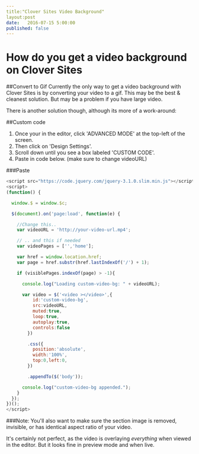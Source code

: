 ```yaml
---
title:"Clover Sites Video Background"
layout:post
date:   2016-07-15 5:00:00
published: false
---
```

# How do you get a video background on Clover Sites

##Convert to Gif
Currently the only way to get a video background with Clover Sites is by converting your video to a gif. This may be the best & cleanest solution. But may be a problem if you have large video.

There is another solution though, although its more of a work-around:

##Custom code
1. Once your in the editor, click  'ADVANCED MODE' at the top-left of the screen.
2. Then click on 'Design Settings'.
3. Scroll down until you see  a box labeled 'CUSTOM <HEAD> CODE'.
4. Paste in code below. (make sure to change videoURL)

###Paste
```javascript
<script src="https://code.jquery.com/jquery-3.1.0.slim.min.js"></script>
<script>
(function() {

  window.$ = window.$c;

  $(document).on('page:load', function(e) {

  	//Change this..
    var videoURL = 'http://your-video-url.mp4';

    // .. and this if needed
    var videoPages = ['','home'];

    var href = window.location.href;
    var page = href.substr(href.lastIndexOf('/') + 1);

    if (visiblePages.indexOf(page) > -1){

      console.log("Loading custom-video-bg: " + videoURL);

      var video = $('<video ></video>',{
          id:'custom-video-bg',
          src:videoURL,
          muted:true,
          loop:true,
          autoplay:true,
          controls:false
        })

        .css({
          position:'absolute',
          width:'100%',
          top:0,left:0,
        })

        .appendTo($('body'));

      console.log("custom-video-bg appended.");
    }
  });
})();
</script>
```

###Note:
You'll also want to make sure the section image is removed, invisible, or has identical aspect ratio of your video.

It's certainly not perfect, as the video is overlaying _everything_ when viewed in the editor. But it looks fine in preview mode and when live.
